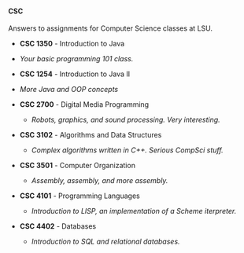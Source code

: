 #### CSC

Answers to assignments for Computer Science classes at LSU.

- **CSC 1350** - Introduction to Java
 - *Your basic programming 101 class.*

- **CSC 1254** - Introduction to Java II
 - *More Java and OOP concepts*

- **CSC 2700** - Digital Media Programming
  - *Robots, graphics, and sound processing. Very interesting.*

- **CSC 3102** - Algorithms and Data Structures
  - *Complex algorithms written in C++. Serious CompSci stuff.*

- **CSC 3501** - Computer Organization
  - *Assembly, assembly, and more assembly.*

- **CSC 4101** - Programming Languages
  - *Introduction to LISP, an implementation of a Scheme iterpreter.*

- **CSC 4402** - Databases
  - *Introduction to SQL and relational databases.*
